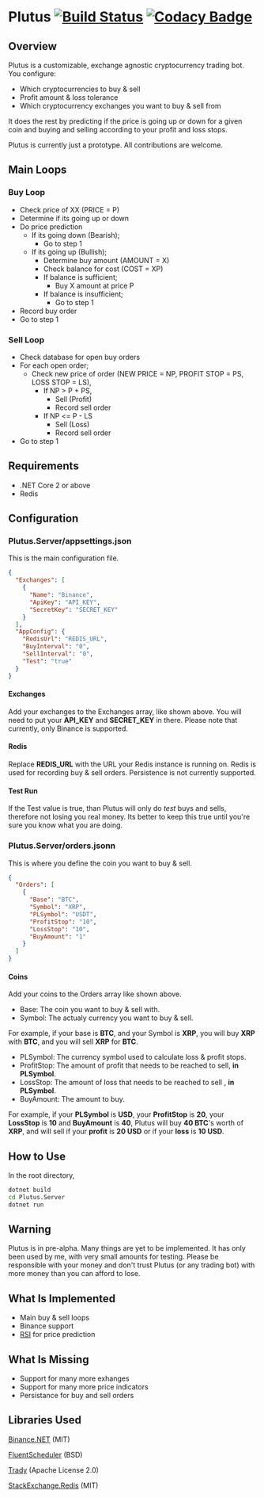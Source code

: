 # Plutus [![Build Status](https://travis-ci.org/umutseven92/Plutus.svg?branch=master)](https://travis-ci.org/umutseven92/Plutus) [![Codacy Badge](https://api.codacy.com/project/badge/Grade/4461a03d867f449a914bf1f20eec0404)](https://www.codacy.com/project/umutseven92/Plutus/dashboard?utm_source=github.com&amp;utm_medium=referral&amp;utm_content=umutseven92/Plutus&amp;utm_campaign=Badge_Grade_Dashboard)

## Overview
Plutus is a customizable, exchange agnostic cryptocurrency trading bot. You configure:

* Which cryptocurrencies to buy & sell
* Profit amount & loss tolerance
* Which cryptocurrency exchanges you want to buy & sell from

It does the rest by predicting if the price is going up or down for a given coin and buying and selling according to your profit and loss stops.

Plutus is currently just a prototype. All contributions are welcome.

## Main Loops

### Buy Loop

* Check price of XX (PRICE = P)
* Determine if its going up or down
* Do price prediction
    * If its going down (Bearish);
        * Go to step 1
    * If its going up (Bullish);
        * Determine buy amount (AMOUNT = X)
        * Check balance for cost (COST = XP)
        * If balance is sufficient;
            * Buy X amount at price P 
        * If balance is insufficient;
            * Go to step 1
* Record buy order
* Go to step 1

### Sell Loop

* Check database for open buy orders
* For each open order;
   * Check new price of order (NEW PRICE = NP, PROFIT STOP = PS, LOSS STOP = LS),
       * If NP > P + PS, 
           * Sell (Profit)
           * Record sell order
       * If NP <= P - LS
           * Sell (Loss)
           * Record sell order
* Go to step 1

## Requirements

* .NET Core 2 or above
* Redis

## Configuration

### Plutus.Server/appsettings.json

This is the main configuration file.

```json
{
  "Exchanges": [
    {
      "Name": "Binance",
      "ApiKey": "API_KEY",
      "SecretKey": "SECRET_KEY"
    }
  ],
  "AppConfig": {
    "RedisUrl": "REDIS_URL",
    "BuyInterval": "0",
    "SellInterval": "0",
    "Test": "true"
  }
}
```

#### Exchanges
Add your exchanges to the Exchanges array, like shown above. You will need to put your **API_KEY** and **SECRET_KEY** in there. Please note that currently, only Binance is supported.

#### Redis
Replace **REDIS_URL** with the URL your Redis instance is running on. Redis is used for recording buy & sell orders. Persistence is not currently supported.

#### Test Run
If the Test value is true, than Plutus will only do *test* buys and sells, therefore not losing you real money. Its better to keep this true until you're sure you know what you are doing.

### Plutus.Server/orders.jsonn

This is where you define the coin you want to buy & sell.

```json
{
  "Orders": [
    {
      "Base": "BTC",
      "Symbol": "XRP",
      "PLSymbol": "USDT",
      "ProfitStop": "10",
      "LossStop": "10",
      "BuyAmount": "1"
    }
  ]
}
```
#### Coins
Add your coins to the Orders array like shown above.

* Base: The coin you want to buy & sell with.
* Symbol: The actualy currency you want to buy & sell.

For example, if your base is **BTC**, and your Symbol is **XRP**, you will buy **XRP** with **BTC**, and you will sell **XRP** for **BTC**.

* PLSymbol: The currency symbol used to calculate loss & profit stops.
* ProfitStop: The amount of profit that needs to be reached to sell, **in PLSymbol**.
* LossStop: The amount of loss that needs to be reached to sell , **in PLSymbol**. 
* BuyAmount: The amount to buy.

For example, if your **PLSymbol** is **USD**, your **ProfitStop** is **20**, your **LossStop** is **10** and **BuyAmount** is **40**, Plutus will buy **40 BTC**'s worth of **XRP**, and will sell if your **profit** is **20 USD** or if your **loss** is **10 USD**.


## How to Use

In the root directory,

```bash
dotnet build
cd Plutus.Server
dotnet run
```

## Warning
<aside class="warning">
Plutus is in pre-alpha. Many things are yet to be implemented. It has only been used by me, with very small amounts for testing. Please be responsible with your money and don't trust Plutus (or any trading bot) with more money than you can afford to lose. </aside>

## What Is Implemented
* Main buy & sell loops
* Binance support
* [RSI](https://www.investopedia.com/terms/r/rsi.asp) for price prediction

## What Is Missing
* Support for many more exhanges
* Support for many more price indicators
* Persistance for buy and sell orders


## Libraries Used
[Binance.NET](https://github.com/sonvister/Binance) (MIT)

[FluentScheduler](https://github.com/fluentscheduler/FluentScheduler) (BSD)

[Trady](https://github.com/lppkarl/Trady) (Apache License 2.0)

[StackExchange.Redis](https://github.com/StackExchange/StackExchange.Redis) (MIT)
